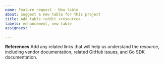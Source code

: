 ```yaml
---
name: Feature request - New table
about: Suggest a new table for this project
title: Add table reddit_<resource>
labels: enhancement, new table
assignees: ''

---
```


**References**
Add any related links that will help us understand the resource, including vendor documentation, related GitHub issues, and Go SDK documentation.

